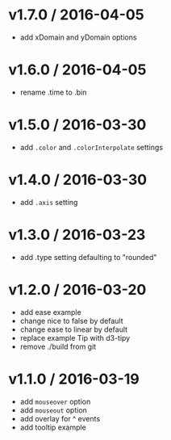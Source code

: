 
v1.7.0 / 2016-04-05
===================

  * add xDomain and yDomain options

v1.6.0 / 2016-04-05
===================

  * rename .time to .bin

v1.5.0 / 2016-03-30
===================

  * add `.color` and `.colorInterpolate` settings

v1.4.0 / 2016-03-30
===================

  * add `.axis` setting

v1.3.0 / 2016-03-23
===================

  * add .type setting defaulting to "rounded"

v1.2.0 / 2016-03-20
===================

  * add ease example
  * change nice to false by default
  * change ease to linear by default
  * replace example Tip with d3-tipy
  * remove ./build from git

v1.1.0 / 2016-03-19
===================

  - add `mouseover` option
  - add `mouseout` option
  - add overlay for ^ events
  - add tooltip example

